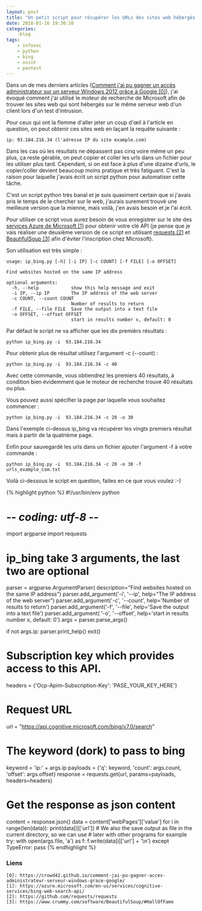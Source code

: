 ```yaml
---
layout: post
title: "Un petit script pour récupérer les URLs des sites web hébergés sur la même adresse IP"
date: 2018-01-16 19:30:10
categories: 
    -blog
tags:
    - infosec
    - python
    - bing
    - osint
    - pentest
---
```


Dans un de mes derniers articles ([Comment j'ai pu gagner un accès administrateur sur un serveur Windows 2012 grâce à Google \[0\]][0]), j'ai évoqué comment j'ai utilisé le moteur de recherche de Microsoft afin de trouver les sites web qui sont hébergés sur le même serveur web d'un client lors d'un test d'intrusion. 

Pour ceux qui ont la flemme d'aller jeter un coup d'œil à l'article en question, on peut obtenir ces sites web en laçant la requête suivante :
~~~
ip: 93.184.216.34 (l'adresse IP du site example.com)
~~~

Dans les cas où les résultats ne dépassent pas cinq voire même un peu plus, ça reste gérable, on peut copier et coller les urls dans un fichier pour les utiliser plus tard. Cependant, si on est face à plus d'une dizaine d'urls, le copier/coller devient beaucoup moins pratique et très fatiguant. C'est la raison pour laquelle j'avais écrit un script python pour automatiser cette tâche. 

C'est un script python très banal et je suis quasiment certain que si j'avais pris le temps de le chercher sur le web, j'aurais surement trouvé une meilleure version que la mienne, mais voilà, j'en avais besoin et je l'ai écrit.

Pour utiliser ce script vous aurez besoin de vous enregistrer sur le site des [services Azure de Microsoft \[1\]][1] pour obtenir votre clé API (je pense que je vais réaliser une deuxième version de ce script en utilisant [requests \[2\]][2] et [BeautifulSoup \[3\]][3] afin d'éviter l'inscription chez Microsoft).

Son utilisation est très simple :
~~~
usage: ip_bing.py [-h] [-i IP] [-c COUNT] [-f FILE] [-o OFFSET]

Find websites hosted on the same IP address

optional arguments:
  -h, --help            show this help message and exit
  -i IP, --ip IP        The IP address of the web server
  -c COUNT, --count COUNT
                        Number of results to return
  -f FILE, --file FILE  Save the output into a text file
  -o OFFSET, --offset OFFSET
                        start in results number x, default: 0
~~~

Par défaut le script ne va afficher que les dix premièrs résultats :
~~~
python ip_bing.py -i  93.184.216.34
~~~

Pour obtenir plus de résultat utilisez l'argument -c (--count) :
~~~
python ip_bing.py -i  93.184.216.34 -c 40
~~~

Avec cette commande, vous obtiendrez les premiers 40 résultats, à condition bien évidemment que le moteur de recherche trouve 40 résultats ou plus.

Vous pouvez aussi spécifier la page par laquelle vous souhaitez commencer :
~~~
python ip_bing.py -i  93.184.216.34 -c 20 -o 30
~~~

Dans l'exemple ci-dessus ip_bing va récupérer les vingts premiers résultat mais à partir de la quatrième page.

Enfin pour sauvegardé les urls dans un fichier ajouter l'argument -f à votre commande :
~~~
python ip_bing.py -i  93.184.216.34 -c 20 -o 30 -f urls_example_com.txt
~~~

Voilà ci-dessous le script en question, faites en ce que vous voulez :-)

{% highlight python %}
#!/usr/bin/env python
# -*- coding: utf-8 -*-

import argparse
import requests

# ip_bing take 3 arguments, the last two are optional
parser = argparse.ArgumentParser(
    description="Find websites hosted on the same IP address")
parser.add_argument('-i', '--ip', help="The IP address of the web server")
parser.add_argument('-c', '--count', help='Number of results to return')
parser.add_argument('-f', '--file', help='Save the output into a text file')
parser.add_argument(
    '-o',
    '--offset',
    help='start in results number x, default: 0')
args = parser.parse_args()

if not args.ip:
    parser.print_help()
    exit()
# Subscription key which provides access to this API.
headers = {'Ocp-Apim-Subscription-Key': 'PASE_YOUR_KEY_HERE'}

# Request URL
url = "https://api.cognitive.microsoft.com/bing/v7.0/search"

# The keyword (dork) to pass to bing
keyword = 'ip:' + args.ip
payloads = {'q': keyword, 'count': args.count, 'offset': args.offset}
response = requests.get(url, params=payloads, headers=headers)

# Get the response as json content
content = response.json()
data = content['webPages']['value']
for i in range(len(data)):
    print(data[i]['url'])
    # We also the save output as file in the current directory, so we can use
    # later with other programs for example
    try:
        with open(args.file, 'a') as f:
            f.write(data[i]['url'] + '\n')
    except TypeError:
        pass
{% endhighlight %}

### Liens
~~~
[0]: https://crowd42.github.io/comment-jai-pu-gagner-acces-administrateur-serveur-windows-grace-google/
[1]: https://azure.microsoft.com/en-us/services/cognitive-services/bing-web-search-api/
[2]: https://github.com/requests/requests
[3]: https://www.crummy.com/software/BeautifulSoup/#HallOfFame
~~~
[0]: https://crowd42.github.io/comment-jai-pu-gagner-acces-administrateur-serveur-windows-grace-google/
[1]: https://azure.microsoft.com/en-us/services/cognitive-services/bing-web-search-api/
[2]: https://github.com/requests/requests
[3]: https://www.crummy.com/software/BeautifulSoup/#HallOfFame
